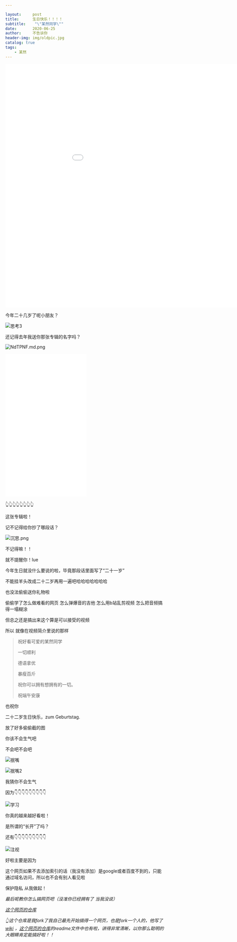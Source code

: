 ```yaml
---

layout:     post
title:      生日快乐！！！！
subtitle:    "\"某然同学\""
date:       2020-06-25
author:     不告诉你
header-img: img/oldpic.jpg
catalog: true
tags:
    - 某然
---
```




<iframe width="1024" height="768" src="//player.bilibili.com/player.html?aid=498593988&bvid=BV1wK411W7AD&cid=205176838&page=1" scrolling="no" border="0" frameborder="no" framespacing="0" allowfullscreen="true"> </iframe>


今年二十几岁了呢小朋友？

![思考3](https://s1.ax1x.com/2020/06/24/NwSMUs.md.png)

还记得去年我送你那张专辑的名字吗？

![NdTPNF.md.png](https://s1.ax1x.com/2020/06/24/NdTPNF.md.png)


<iframe width="256" height="450" src="//music.163.com/outchain/player?type=1&amp;id=34408236&amp;auto=0&amp;height=430" frameborder="0" > </iframe>

👆👆👆👆👆👆👆👆

这张专辑啦！

记不记得给你抄了哪段话？

![沉思.png](https://s1.ax1x.com/2020/06/24/Nd7Hzj.png)

不记得嘛！！

就不提醒你！lue



今年生日就没什么要说的啦，毕竟那段话里面写了“二十一岁”

不能挂羊头改成二十二岁再用一遍吧哈哈哈哈哈哈哈

也没法偷偷送你礼物啦

偷偷学了怎么做难看的网页 怎么弹爆音的吉他 怎么用b站乱剪视频 怎么把音频搞得一塌糊涂

但总之还是搞出来这个算是可以接受的视频

所以 就像在视频简介里说的那样

> 祝好看可爱的某然同学
>
> 一切顺利
>
> 德语拿优
>
> 暴瘦百斤
>
> 祝你可以拥有想拥有的一切。
>
> 祝端午安康

也祝你

二十二岁生日快乐，zum Geburtstag.



放了好多偷偷截的图

你该不会生气吧

不会吧不会吧

![抿嘴](https://s1.ax1x.com/2020/06/24/NdvtDH.md.png)

![抿嘴2](https://s1.ax1x.com/2020/06/24/NwSQ5n.md.png)

我猜你不会生气

因为👇👇👇👇👇👇👇👇👇

![学习](https://s1.ax1x.com/2020/06/24/NdjrnJ.md.png)

你真的越来越好看啦！

是所谓的“长开”了吗？

还有👇👇👇👇👇👇👇👇👇

![注视](https://s1.ax1x.com/2020/06/24/NwSKEj.md.png)



好啦主要是因为

这个网页如果不去添加索引的话（我没有添加）是google或者百度不到的，只能通过域名访问，所以也不会有别人看见啦

保护隐私 从我做起！



*最后呢教你怎么搞网页吧（没准你已经拥有了 当我没说）*

*[这个网页的仓库](https://github.com/jiayixxx/jiayixxx.github.io)*

*👆这个仓库是我fork了我自己最先开始搞得一个网页，也是fork一个人的，他写了[wiki](https://github.com/qiubaiying/qiubaiying.github.io/wiki/博客搭建详细教程) ，[这个网页的仓库](https://github.com/jiayixxx/jiayixxx.github.io)的readme文件中也有啦，讲得非常清晰，以你那么聪明的大眼睛肯定能搞好啦！！*
